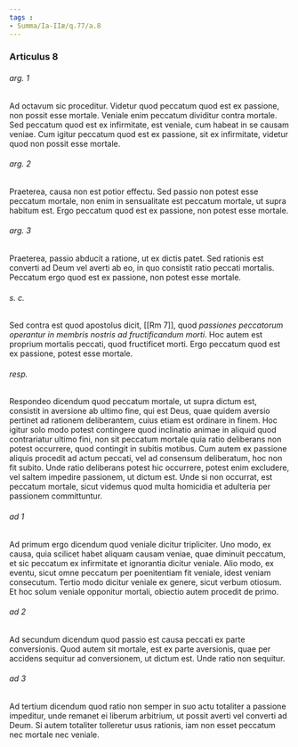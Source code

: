 ```yaml
---
tags : 
- Summa/Ia-IIæ/q.77/a.8
---
```


### Articulus 8

###### arg. 1
Ad octavum sic proceditur. Videtur quod peccatum quod est ex passione, non possit esse mortale. Veniale enim peccatum dividitur contra mortale. Sed peccatum quod est ex infirmitate, est veniale, cum habeat in se causam veniae. Cum igitur peccatum quod est ex passione, sit ex infirmitate, videtur quod non possit esse mortale.

###### arg. 2
Praeterea, causa non est potior effectu. Sed passio non potest esse peccatum mortale, non enim in sensualitate est peccatum mortale, ut supra habitum est. Ergo peccatum quod est ex passione, non potest esse mortale.

###### arg. 3
Praeterea, passio abducit a ratione, ut ex dictis patet. Sed rationis est converti ad Deum vel averti ab eo, in quo consistit ratio peccati mortalis. Peccatum ergo quod est ex passione, non potest esse mortale.

###### s. c.
Sed contra est quod apostolus dicit, [[Rm 7]], quod *passiones peccatorum operantur in membris nostris ad fructificandum morti*. Hoc autem est proprium mortalis peccati, quod fructificet morti. Ergo peccatum quod est ex passione, potest esse mortale.

###### resp.
Respondeo dicendum quod peccatum mortale, ut supra dictum est, consistit in aversione ab ultimo fine, qui est Deus, quae quidem aversio pertinet ad rationem deliberantem, cuius etiam est ordinare in finem. Hoc igitur solo modo potest contingere quod inclinatio animae in aliquid quod contrariatur ultimo fini, non sit peccatum mortale quia ratio deliberans non potest occurrere, quod contingit in subitis motibus. Cum autem ex passione aliquis procedit ad actum peccati, vel ad consensum deliberatum, hoc non fit subito. Unde ratio deliberans potest hic occurrere, potest enim excludere, vel saltem impedire passionem, ut dictum est. Unde si non occurrat, est peccatum mortale, sicut videmus quod multa homicidia et adulteria per passionem committuntur.

###### ad 1
Ad primum ergo dicendum quod veniale dicitur tripliciter. Uno modo, ex causa, quia scilicet habet aliquam causam veniae, quae diminuit peccatum, et sic peccatum ex infirmitate et ignorantia dicitur veniale. Alio modo, ex eventu, sicut omne peccatum per poenitentiam fit veniale, idest veniam consecutum. Tertio modo dicitur veniale ex genere, sicut verbum otiosum. Et hoc solum veniale opponitur mortali, obiectio autem procedit de primo.

###### ad 2
Ad secundum dicendum quod passio est causa peccati ex parte conversionis. Quod autem sit mortale, est ex parte aversionis, quae per accidens sequitur ad conversionem, ut dictum est. Unde ratio non sequitur.

###### ad 3
Ad tertium dicendum quod ratio non semper in suo actu totaliter a passione impeditur, unde remanet ei liberum arbitrium, ut possit averti vel converti ad Deum. Si autem totaliter tolleretur usus rationis, iam non esset peccatum nec mortale nec veniale.

